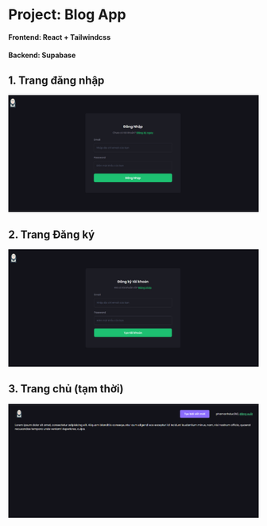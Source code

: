 # Project: Blog App

#### Frontend: React + Tailwindcss
#### Backend: Supabase

## 1. Trang đăng nhập
![img.png](assets/img.png)

## 2. Trang Đăng ký
![img_1.png](assets/img_1.png)

## 3. Trang chủ (tạm thời)
![img_2.png](assets/img_2.png)
